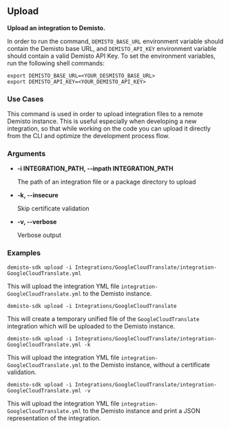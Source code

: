 ## Upload

**Upload an integration to Demisto.**

In order to run the command, `DEMISTO_BASE_URL` environment variable should contain the Demisto base URL, and `DEMISTO_API_KEY` environment variable should contain a valid Demisto API Key.
To set the environment variables, run the following shell commands:
```
export DEMISTO_BASE_URL=<YOUR_DESMISTO_BASE_URL>
export DEMISTO_API_KEY=<YOUR_DEMISTO_API_KEY>
```


### Use Cases
This command is used in order to upload integration files to a remote Demisto instance. This is useful especially when developing a new integration, so that while working on the code you can upload it directly from the CLI and optimize the development process flow.


### Arguments
* **-i INTEGRATION_PATH, --inpath INTEGRATION_PATH**

    The path of an integration file or a package directory to upload
                        
* **-k, --insecure**

    Skip certificate validation
    
* **-v, --verbose**

    Verbose output


### Examples
```
demisto-sdk upload -i Integrations/GoogleCloudTranslate/integration-GoogleCloudTranslate.yml
```
This will upload the integration YML file `integration-GoogleCloudTranslate.yml` to the Demisto instance.



```
demisto-sdk upload -i Integrations/GoogleCloudTranslate
```
This will create a temporary unified file of the `GoogleCloudTranslate` integration which will be uploaded to the Demisto instance.



```
demisto-sdk upload -i Integrations/GoogleCloudTranslate/integration-GoogleCloudTranslate.yml -k
```
This will upload the integration YML file `integration-GoogleCloudTranslate.yml` to the Demisto instance, without a certificate validation.



```
demisto-sdk upload -i Integrations/GoogleCloudTranslate/integration-GoogleCloudTranslate.yml -v
```
This will upload the integration YML file `integration-GoogleCloudTranslate.yml` to the Demisto instance and print a JSON representation of the integration.

